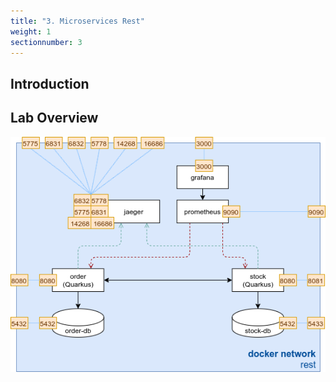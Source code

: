 ```yaml
---
title: "3. Microservices Rest"
weight: 1
sectionnumber: 3
---
```


## Introduction


## Lab Overview

![Environment](rest.png)

